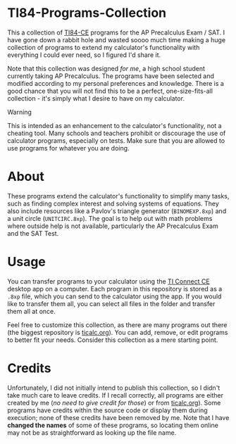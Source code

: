 # TI84-Programs-Collection

This a collection of [TI84-CE](https://education.ti.com/en/products/calculators/graphing-calculators/ti-84-plus-ce-python) programs for the AP Precalculus Exam / SAT. I have gone down a rabbit hole and wasted soooo much time making a huge collection of programs to extend my calculator's functionality with everything I could ever need, so I figured I'd share it.

Note that this collection was designed *for me*, a high school student currently taking AP Precalculus. The programs have been selected and modified according to my personal preferences and knowledge. There is a good chance that you will not find this to be a perfect, one-size-fits-all collection - it's simply what I desire to have on my calculator.

> [!WARNING]
> This is intended as an enhancement to the calculator's functionality, not a cheating tool. Many schools and teachers prohibit or discourage the use of calculator programs, especially on tests. Make sure that you are allowed to use programs for whatever you are doing.

# About

These programs extend the calculator's functionality to simplify many tasks, such as finding complex interest and solving systems of equations. They also include resources like a Pavlov's triangle generator (`BINOMEXP.8xp`) and a unit circle (`UNITCIRC.8xp`). The goal is to help out with math problems where outside help is not available, particularly the AP Precalculus Exam and the SAT Test.

# Usage

You can transfer programs to your calculator using the [TI Connect CE](https://education.ti.com/en/products/computer-software/ti-connect-ce-sw) desktop app on a computer. Each program in this repository is stored as a `.8xp` file, which you can send to the calculator using the app. If you would like to transfer them all, you can select all files in the folder and transfer them all at once.

Feel free to customize this collection, as there are many programs out there (the biggest repository is [ticalc.org](https://www.ticalc.org/pub/)). You can add, remove, or edit programs to better fit your needs. Consider this collection as a mere starting point.

# Credits

Unfortunately, I did not initially intend to publish this collection, so I didn't take much care to leave credits. If I recall correctly, all programs are either created by me (*no need to give credit for those*) or from [ticalc.org](https://www.ticalc.org/pub/)). Some programs have credits within the source code or display them during execution; none of these credits have been removed by me. Note that I have **changed the names** of some of these programs, so locating them online may not be as straightforward as looking up the file name.
